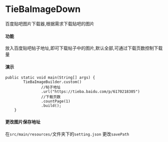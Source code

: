 # TieBaImageDown
百度贴吧图片下载器,根据需求下载贴吧的图片


#### 功能
放入百度贴吧帖子地址,即可下载帖子中的图片,默认全部,可通过下载页数控制下载量

#### 演示

```
public static void main(String[] args) {
        TieBaImageBuilder.custom()
                //帖子地址
                .url("https://tieba.baidu.com/p/6170218305")
                //下载页数
                .countPage(1)
                .build();
    }
```

#### 更改图片保存地址
在`src/main/resources/`文件夹下的`setting.json` 更改`savePath`